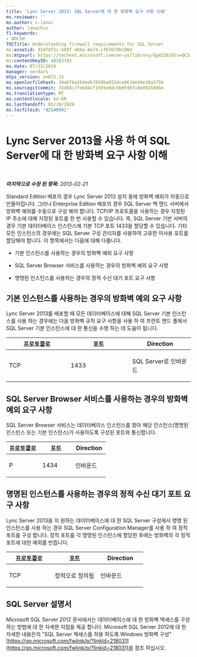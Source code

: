```yaml
---
title: 'Lync Server 2013: SQL Server에 대 한 방화벽 요구 사항 이해'
ms.reviewer: ''
ms.author: v-lanac
author: lanachin
f1.keywords:
- NOCSH
TOCTitle: Understanding firewall requirements for SQL Server
ms:assetid: 31d7df2c-589f-465e-be74-cf6767db190d
ms:mtpsurl: https://technet.microsoft.com/en-us/library/Gg425818(v=OCS.15)
ms:contentKeyID: 48183781
ms.date: 07/23/2014
manager: serdars
mtps_version: v=OCS.15
ms.openlocfilehash: 38a6fba264edb7659ba9324ce663de9de38a575b
ms.sourcegitcommit: 33db8c7febd4cf1591e8dcbbdfd6fc8e8925896e
ms.translationtype: MT
ms.contentlocale: ko-KR
ms.lasthandoff: 02/19/2020
ms.locfileid: "42140941"
---
```

<div data-xmlns="http://www.w3.org/1999/xhtml">

<div class="topic" data-xmlns="http://www.w3.org/1999/xhtml" data-msxsl="urn:schemas-microsoft-com:xslt" data-cs="http://msdn.microsoft.com/">

<div data-asp="https://msdn2.microsoft.com/asp">

# <a name="understanding-firewall-requirements-for-sql-server-with-lync-server-2013"></a>Lync Server 2013을 사용 하 여 SQL Server에 대 한 방화벽 요구 사항 이해

</div>

<div id="mainSection">

<div id="mainBody">

<span> </span>

_**마지막으로 수정 된 항목:** 2013-02-21_

Standard Edition 배포의 경우 Lync Server 2013 설치 중에 방화벽 예외가 자동으로 만들어집니다. 그러나 Enterprise Edition 배포의 경우 SQL Server 백 엔드 서버에서 방화벽 예외를 수동으로 구성 해야 합니다. TCP/IP 프로토콜을 사용하는 경우 지정된 IP 주소에 대해 지정된 포트를 한 번 사용할 수 있습니다. 즉, SQL Server 기반 서버의 경우 기본 데이터베이스 인스턴스에 기본 TCP 포트 1433을 할당할 수 있습니다. 기타 모든 인스턴스의 경우에는 SQL Server 구성 관리자를 사용하여 고유한 미사용 포트를 할당해야 합니다. 이 항목에서는 다음에 대해 다룹니다.

  - 기본 인스턴스를 사용하는 경우의 방화벽 예외 요구 사항

  - SQL Server Browser 서비스를 사용하는 경우의 방화벽 예외 요구 사항

  - 명명된 인스턴스를 사용하는 경우의 정적 수신 대기 포트 요구 사항

<div>

## <a name="requirements-for-a-firewall-exception-when-using-the-default-instance"></a>기본 인스턴스를 사용하는 경우의 방화벽 예외 요구 사항

Lync Server 2013를 배포할 때 모든 데이터베이스에 대해 SQL Server 기본 인스턴스를 사용 하는 경우에는 다음 방화벽 규칙 요구 사항을 사용 하 여 프런트 엔드 풀에서 SQL Server 기본 인스턴스에 대 한 통신을 수행 하는 데 도움이 됩니다.


<table>
<colgroup>
<col style="width: 33%" />
<col style="width: 33%" />
<col style="width: 33%" />
</colgroup>
<thead>
<tr class="header">
<th>프로토콜로</th>
<th>포트</th>
<th>Direction</th>
</tr>
</thead>
<tbody>
<tr class="odd">
<td><p>TCP</p></td>
<td><p>1433</p></td>
<td><p>SQL Server로 인바운드</p></td>
</tr>
</tbody>
</table>


</div>

<div>

## <a name="requirements-for-a-firewall-exception-for-the-sql-server-browser-service"></a>SQL Server Browser 서비스를 사용하는 경우의 방화벽 예외 요구 사항

SQL Server Browser 서비스는 데이터베이스 인스턴스를 찾아 해당 인스턴스(명명된 인스턴스 또는 기본 인스턴스)가 사용하도록 구성된 포트와 통신합니다.


<table>
<colgroup>
<col style="width: 33%" />
<col style="width: 33%" />
<col style="width: 33%" />
</colgroup>
<thead>
<tr class="header">
<th>프로토콜로</th>
<th>포트</th>
<th>Direction</th>
</tr>
</thead>
<tbody>
<tr class="odd">
<td><p>P</p></td>
<td><p>1434</p></td>
<td><p>인바운드</p></td>
</tr>
</tbody>
</table>


</div>

<div>

## <a name="requirements-for-static-listening-ports-when-using-named-instances"></a>명명된 인스턴스를 사용하는 경우의 정적 수신 대기 포트 요구 사항

Lync Server 2013을 지 원하는 데이터베이스에 대 한 SQL Server 구성에서 명명 된 인스턴스를 사용 하는 경우 SQL Server Configuration Manager를 사용 하 여 정적 포트를 구성 합니다. 정적 포트를 각 명명된 인스턴스에 할당한 후에는 방화벽의 각 정적 포트에 대한 예외를 만듭니다.


<table>
<colgroup>
<col style="width: 33%" />
<col style="width: 33%" />
<col style="width: 33%" />
</colgroup>
<thead>
<tr class="header">
<th>프로토콜로</th>
<th>포트</th>
<th>Direction</th>
</tr>
</thead>
<tbody>
<tr class="odd">
<td><p>TCP</p></td>
<td><p>정적으로 정의됨</p></td>
<td><p>인바운드</p></td>
</tr>
</tbody>
</table>


</div>

<div>

## <a name="sql-server-documentation"></a>SQL Server 설명서

Microsoft SQL Server 2012 문서에서는 데이터베이스에 대 한 방화벽 액세스를 구성 하는 방법에 대 한 자세한 지침을 제공 합니다. Microsoft SQL Server 2012에 대 한 자세한 내용은의 "SQL Server 액세스를 허용 하도록 Windows 방화벽 구성" [https://go.microsoft.com/fwlink/p/?linkId=218031](https://go.microsoft.com/fwlink/p/?linkid=218031)을 참조 하십시오.

</div>

</div>

<span> </span>

</div>

</div>

</div>

